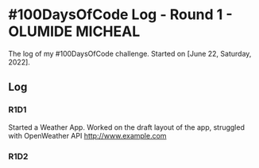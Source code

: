 # #100DaysOfCode Log - Round 1 - OLUMIDE MICHEAL

The log of my #100DaysOfCode challenge. Started on [June 22, Saturday, 2022].

## Log

### R1D1 
Started a Weather App. Worked on the draft layout of the app, struggled with OpenWeather API http://www.example.com

### R1D2
